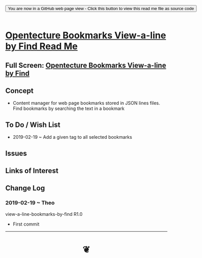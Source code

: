 
<span style=display:none; >[You are now in a GitHub source code view - click this link to view Read Me file as a web page]( https://opentecture.github.io/#mindmapping/view-a-line-bookmarks-by-find/README.md "View file as a web page." ) </span>

<div><input type=button class = 'btn btn-secondary btn-sm' onclick="window.location.href='https://github.com/opentecture/mindmapping/blob/master/view-a-line-bookmarks-by-find/README.md'";
value='You are now in a GitHub web page view - Click this button to view this read me file as source code' ></div>

<br>

# [Opentecture Bookmarks View-a-line by Find Read Me]( #view-a-line-bookmarks-by-find/README.md )

<!--
<iframe src=https://opentecture.github.io/mindmapping/view-a-line-bookmarks-by-find/view-a-line-bookmarks-by-find.html width=100% height=500px >Iframes are not viewable in GitHub source code views</iframe>
_view-a-line-bookmarks-by-find.html_
-->

## Full Screen: [Opentecture Bookmarks View-a-line by Find]( https://opentecture.github.io/#mindmapping/view-a-line-bookmarks-by-find/view-a-line-bookmarks-by-find.html )


## Concept

* Content manager for web page bookmarks stored in JSON lines files. Find bookmarks by searching the text in a bookmark

## To Do / Wish List

* 2019-02-19 ~ Add a given tag to all selected bookmarks


## Issues



## Links of Interest


## Change Log

### 2019-02-19 ~ Theo

view-a-line-bookmarks-by-find R1.0

* First commit


***

# <center title="hello!" ><a href=javascript:window.scrollTo(0,0); style=text-decoration:none; > ❦ </a></center>
